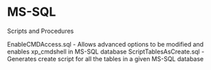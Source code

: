 # MS-SQL
Scripts and Procedures

EnableCMDAccess.sql - Allows advanced options to be modified and enables xp_cmdshell in MS-SQL database
ScriptTablesAsCreate.sql - Generates create script for all the tables in a given MS-SQL database
